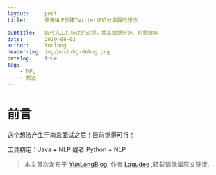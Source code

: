 ```yaml
---
layout:     post
title:      使用NLP创建Twitter评价分类器的想法

subtitle:   取代人工打标注的过程，提高数据分析、挖掘效率
date:       2019-06-03
author:     Yunlong
header-img: img/post-bg-debug.png
catalog:    true
tag:
    - NPL
    - 想法
---
```


# 前言
这个想法产生于南京面试之后！目前觉得可行！

工具初定：Java + NLP 或者 Python + NLP

> 本文首次发布于 [YunLongBlog](http://ZhaoYLong.github.io), 作者 [Laqudee](http://www.twtter.com/Laqudee1) ,转载请保留原文链接.